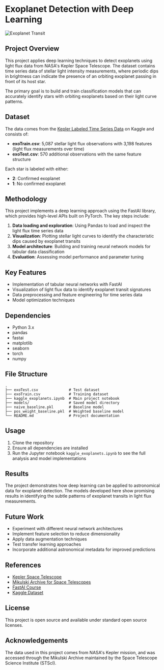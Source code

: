 # Exoplanet Detection with Deep Learning

![Exoplanet Transit](https://exoplanets.nasa.gov/system/resources/detail_files/697_StarShade_transit.gif)

## Project Overview

This project applies deep learning techniques to detect exoplanets using light flux data from NASA's Kepler Space Telescope. The dataset contains time series data of stellar light intensity measurements, where periodic dips in brightness can indicate the presence of an orbiting exoplanet passing in front of its host star.

The primary goal is to build and train classification models that can accurately identify stars with orbiting exoplanets based on their light curve patterns.

## Dataset

The data comes from the [Kepler Labeled Time Series Data](https://www.kaggle.com/datasets/keplersmachines/kepler-labelled-time-series-data) on Kaggle and consists of:

- **exoTrain.csv**: 5,087 stellar light flux observations with 3,198 features (light flux measurements over time)
- **exoTest.csv**: 570 additional observations with the same feature structure

Each star is labeled with either:
- **2**: Confirmed exoplanet
- **1**: No confirmed exoplanet

## Methodology

This project implements a deep learning approach using the FastAI library, which provides high-level APIs built on PyTorch. The key steps include:

1. **Data loading and exploration**: Using Pandas to load and inspect the light flux time series data
2. **Visualization**: Plotting stellar light curves to identify the characteristic dips caused by exoplanet transits
3. **Model architecture**: Building and training neural network models for tabular data classification
4. **Evaluation**: Assessing model performance and parameter tuning

## Key Features

- Implementation of tabular neural networks with FastAI
- Visualization of light flux data to identify exoplanet transit signatures
- Data preprocessing and feature engineering for time series data
- Model optimization techniques

## Dependencies

- Python 3.x
- pandas
- fastai
- matplotlib
- seaborn
- torch
- numpy

## File Structure

```
.
├── exoTest.csv              # Test dataset
├── exoTrain.csv             # Training dataset 
├── kaggle_exoplanets.ipynb  # Main project notebook
├── models/                  # Saved model directory
├── naive_baseline.pkl       # Baseline model
├── pos_weight_baseline.pkl  # Weighted baseline model
└── README.md                # Project documentation
```

## Usage

1. Clone the repository
2. Ensure all dependencies are installed
3. Run the Jupyter notebook `kaggle_exoplanets.ipynb` to see the full analysis and model implementations

## Results

The project demonstrates how deep learning can be applied to astronomical data for exoplanet detection. The models developed here show promising results in identifying the subtle patterns of exoplanet transits in light flux measurements.

## Future Work

- Experiment with different neural network architectures
- Implement feature selection to reduce dimensionality
- Apply data augmentation techniques
- Test transfer learning approaches
- Incorporate additional astronomical metadata for improved predictions

## References

- [Kepler Space Telescope](https://www.nasa.gov/mission_pages/kepler/main/index.html)
- [Mikulski Archive for Space Telescopes](https://archive.stsci.edu/missions-and-data/k2)
- [FastAI Course](https://course.fast.ai/)
- [Kaggle Dataset](https://www.kaggle.com/datasets/keplersmachines/kepler-labelled-time-series-data)

## License

This project is open source and available under standard open source licenses.

## Acknowledgements

The data used in this project comes from NASA's Kepler mission, and was accessed through the Mikulski Archive maintained by the Space Telescope Science Institute (STScI).
